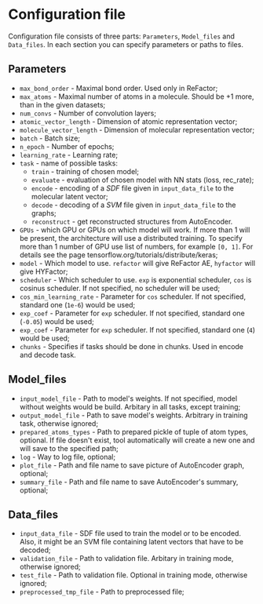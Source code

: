 Configuration file 
===============

Configuration file consists of three parts: `Parameters`, 
`Model_files` and `Data_files`. In each section you can 
specify parameters or paths to files.

## Parameters
* `max_bond_order` - Maximal bond order. Used only in ReFactor;
* `max_atoms` - Maximal number of atoms in a molecule.
  Should be +1 more, than in the given datasets;
* `num_convs` - Number of convolution layers;
* `atomic_vector_length` - Dimension of atomic representation vector;
* `molecule_vector_length` - Dimension of molecular representation vector;
* `batch` - Batch size;
* `n_epoch` - Number of epochs;
* `learning_rate` - Learning rate;
* `task` - name of possible tasks:
  * `train` - training of chosen model; 
  * `evaluate` - evaluation of chosen model with NN stats (loss, rec_rate);
  * `encode` - encoding of a _SDF_ file given in `input_data_file` 
    to the molecular latent vector;
  * `decode` - decoding of a _SVM_ file given in `input_data_file`
    to the graphs;
  * `reconstruct` - get reconstructed structures from AutoEncoder.
* `GPUs` - which GPU or GPUs on which model will work. 
  If more than 1 will be present, the architecture will use 
  a distributed training. To specify more than 1 number of GPU 
  use list of numbers, for example `[0, 1]`. 
  For details see the page tensorflow.org/tutorials/distribute/keras;
* `model` - Which model to use. 
  `refactor` will give ReFactor AE, 
  `hyfactor` will give HYFactor;
* `scheduler` -  Which scheduler to use. 
  `exp` is exponential scheduler, `cos` is cosinus scheduler. If not specified, 
  no scheduler will be used;
* `cos_min_learning_rate` - Parameter for `cos` scheduler. 
  If not specified, standard one (`1e-6`) would be used;
* `exp_coef` - Parameter for `exp` scheduler. 
  If not specified, standard one (`-0.05`) would be used;
* `exp_coef` - Parameter for `exp` scheduler. 
  If not specified, standard one (`4`) would be used;
* `chunks` - Specifies if tasks should be done in chunks.
  Used in encode and decode task. 
  
## Model_files
* `input_model_file` - Path to model's weights. 
  If not specified, model without weights would be build.
  Arbitary in all tasks, except training;
* `output_model_file` - Path to save model's weights. 
  Arbitrary in training task, otherwise ignored;
* `prepared_atoms_types` - Path to prepared pickle of tuple of atom types, optional. 
  If file doesn't exist, tool automatically will create 
  a new one and will save to the specified path;
* `log` - Way to log file, optional;
* `plot_file` - Path and file name to save picture of AutoEncoder graph, optional;
* `summary_file` - Path and file name to save AutoEncoder's summary, optional;
## Data_files
* `input_data_file` - SDF file used to train the model or to be encoded.
  Also, it might be an SVM file containing latent vectors that have to be decoded;
* `validation_file` - Path to validation file. Arbitary in training mode, otherwise ignored;
* `test_file` - Path to validation file. Optional in training mode, otherwise ignored;
* `preprocessed_tmp_file` - Path to preprocessed file;